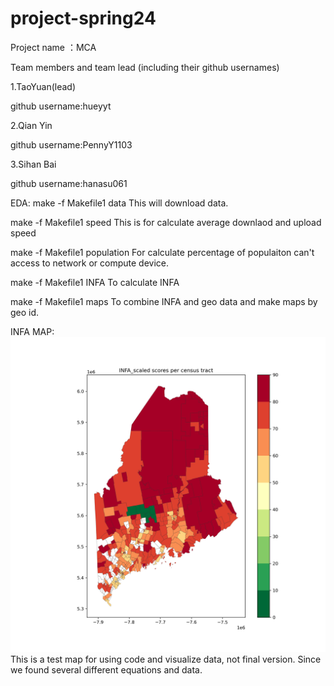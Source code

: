 # project-spring24


Project name ：MCA

Team members and team lead (including their github usernames)

1.TaoYuan(lead)

github username:hueyyt

2.Qian Yin

github username:PennyY1103

3.Sihan Bai

github username:hanasu061


EDA:
make -f Makefile1 data
This will download data.


make -f Makefile1 speed
This is for calculate average downlaod and upload speed

make -f Makefile1 population
For calculate percentage of populaiton can't access to network or compute device.

make -f Makefile1 INFA
To calculate INFA 

make -f Makefile1 maps
To combine INFA and geo data and make maps by geo id.

INFA MAP:
![01](img/INFA_scaled_tract.png)
This is a test map for using code and visualize data, not final version. Since we found several different equations and data. 